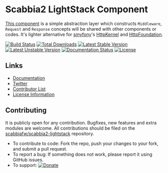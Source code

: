 # Scabbia2 LightStack Component

[This component](https://github.com/scabbiafw/scabbia2-lightstack/) is a simple abstraction layer which constructs `Middleware`, `Request` and `Response` concepts will be shared with other components or codes. It's lighter alternative for [smyfony](http://symfony.com/)'s [HttpKernel](https://github.com/symfony/HttpKernel) and [HttpFoundation](https://github.com/symfony/HttpFoundation).

[![Build Status](https://travis-ci.org/scabbiafw/scabbia2-lightstack.png?branch=master)](https://travis-ci.org/scabbiafw/scabbia2-lightstack)
[![Total Downloads](https://poser.pugx.org/scabbiafw/scabbia2-lightstack/downloads.png)](https://packagist.org/packages/scabbiafw/scabbia2-lightstack)
[![Latest Stable Version](https://poser.pugx.org/scabbiafw/scabbia2-lightstack/v/stable)](https://packagist.org/packages/scabbiafw/scabbia2-lightstack)
[![Latest Unstable Version](https://poser.pugx.org/scabbiafw/scabbia2-lightstack/v/unstable)](https://packagist.org/packages/scabbiafw/scabbia2-lightstack)
[![Documentation Status](https://readthedocs.org/projects/scabbia2-documentation/badge/?version=latest)](http://docs.scabbiafw.com/)
[![License](https://poser.pugx.org/scabbiafw/scabbia2-lightstack/license.png)](https://packagist.org/packages/scabbiafw/scabbia2-lightstack)

## Links
- [Documentation](http://docs.scabbiafw.com/)
- [Twitter](https://twitter.com/scabbiafw)
- [Contributor List](contributors.md)
- [License Information](LICENSE)


## Contributing
It is publicly open for any contribution. Bugfixes, new features and extra modules are welcome. All contributions should be filed on the [scabbiafw/scabbia2-lightstack](https://github.com/scabbiafw/scabbia2-lightstack) repository.

* To contribute to code: Fork the repo, push your changes to your fork, and submit a pull request.
* To report a bug: If something does not work, please report it using GitHub issues.
* To support: [![Donate](https://www.paypalobjects.com/en_US/i/btn/btn_donate_LG.gif)](https://www.paypal.com/cgi-bin/webscr?cmd=_s-xclick&hosted_button_id=BXNMWG56V6LYS)
